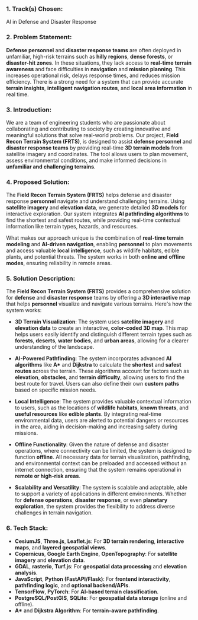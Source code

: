 ### 1. Track(s) Chosen:
AI in Defense and Disaster Response

### 2. Problem Statement:
**Defense personnel** and **disaster response teams** are often deployed in unfamiliar, high-risk terrains such as **hilly regions**, **dense forests**, or **disaster-hit zones**. In these situations, they lack access to **real-time terrain awareness** and face difficulties in **navigation** and **mission planning**. This increases operational risk, delays response times, and reduces mission efficiency. There is a strong need for a system that can provide accurate **terrain insights**, **intelligent navigation routes**, and **local area information** in real time.

### 3. Introduction:
We are a team of engineering students who are passionate about collaborating and contributing to society by creating innovative and meaningful solutions that solve real-world problems. Our project, **Field Recon Terrain System (FRTS)**, is designed to assist **defense personnel** and **disaster response teams** by providing real-time **3D terrain models** from satellite imagery and coordinates. The tool allows users to plan movement, assess environmental conditions, and make informed decisions in **unfamiliar and challenging terrains**.

### 4. Proposed Solution:
The **Field Recon Terrain System (FRTS)** helps defense and disaster response **personnel** navigate and understand challenging terrains. Using **satellite imagery** and **elevation data**, we generate detailed **3D models** for interactive exploration. Our system integrates **AI pathfinding algorithms** to find the shortest and safest routes, while providing real-time contextual information like terrain types, hazards, and resources.

What makes our approach unique is the combination of **real-time terrain modeling** and **AI-driven navigation**, enabling **personnel** to plan movements and access valuable **local intelligence**, such as wildlife habitats, edible plants, and potential threats. The system works in both **online and offline modes**, ensuring reliability in remote areas.

### 5. Solution Description:
The **Field Recon Terrain System (FRTS)** provides a comprehensive solution for **defense** and **disaster response** teams by offering a **3D interactive map** that helps **personnel** visualize and navigate various terrains. Here's how the system works:

- **3D Terrain Visualization**: The system uses **satellite imagery** and **elevation data** to create an interactive, **color-coded 3D map**. This map helps users easily identify and distinguish different terrain types such as **forests**, **deserts**, **water bodies**, and **urban areas**, allowing for a clearer understanding of the landscape.

- **AI-Powered Pathfinding**: The system incorporates advanced **AI algorithms** like **A\*** and **Dijkstra** to calculate the **shortest** and **safest routes** across the terrain. These algorithms account for factors such as **elevation**, **obstacles**, and **terrain difficulty**, allowing users to find the best route for travel. Users can also define their own **custom paths** based on specific mission needs.

- **Local Intelligence**: The system provides valuable contextual information to users, such as the locations of **wildlife habitats**, **known threats**, and **useful resources** like **edible plants**. By integrating real-time environmental data, users are alerted to potential dangers or resources in the area, aiding in decision-making and increasing safety during missions.

- **Offline Functionality**: Given the nature of defense and disaster operations, where connectivity can be limited, the system is designed to function **offline**. All necessary data for terrain visualization, pathfinding, and environmental context can be preloaded and accessed without an internet connection, ensuring that the system remains operational in **remote or high-risk areas**.

- **Scalability and Versatility**: The system is scalable and adaptable, able to support a variety of applications in different environments. Whether for **defense operations**, **disaster response**, or even **planetary exploration**, the system provides the flexibility to address diverse challenges in terrain navigation.

### 6. Tech Stack:

- **CesiumJS**, **Three.js**, **Leaflet.js**: For **3D terrain rendering**, **interactive maps**, and **layered geospatial views**.
- **Copernicus**, **Google Earth Engine**, **OpenTopography**: For **satellite imagery** and **elevation data**.
- **GDAL**, **rasterio**, **Turf.js**: For **geospatial data processing** and **elevation analysis**.
- **JavaScript**, **Python (FastAPI/Flask)**: For **frontend interactivity**, **pathfinding logic**, and **optional backend/APIs**.
- **TensorFlow**, **PyTorch**: For **AI-based terrain classification**.
- **PostgreSQL/PostGIS**, **SQLite**: For **geospatial data storage** (online and offline).
- **A\*** and **Dijkstra Algorithm**: For **terrain-aware pathfinding**.

